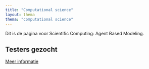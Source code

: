 ```yaml
---
title: "Computational science"
layout: thema
thema: "computational science"
---
```


Dit is de pagina voor Scientific Computing: Agent Based Modeling.

## Testers gezocht

[Meer informatie]({{site.baseurl}}/themas/computational-science/testers-gezocht.html)